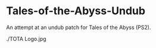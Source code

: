 # Tales-of-the-Abyss-Undub
An attempt at an undub patch for Tales of the Abyss (PS2).

./TOTA Logo.jpg

